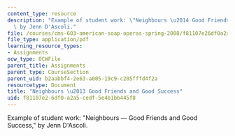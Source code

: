 ```yaml
---
content_type: resource
description: "Example of student work: \"Neighbours \u2014 Good Friends and Good Success,\"\
  \ by Jenn D'Ascoli."
file: /courses/cms-603-american-soap-operas-spring-2008/f81107e26df0a2a5cedf5e4b1bb445f8_dascoli.pdf
file_type: application/pdf
learning_resource_types:
- Assignments
ocw_type: OCWFile
parent_title: Assignments
parent_type: CourseSection
parent_uid: b2aabbf4-2e63-a005-19c9-c205fffd4f2a
resourcetype: Document
title: "Neighbours \u2013 Good Friends and Good Success"
uid: f81107e2-6df0-a2a5-cedf-5e4b1bb445f8
---
```

Example of student work: "Neighbours — Good Friends and Good Success," by Jenn D'Ascoli.

